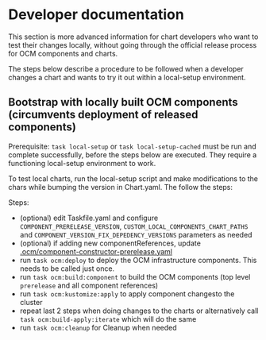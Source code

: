# Developer documentation

This section is more advanced information for chart developers who want to test their changes locally, without going through the official release process for OCM components and charts.

The steps below describe a procedure to be followed when a developer changes a chart and wants to try it out within a local-setup environment.

## Bootstrap with locally built OCM components (circumvents deployment of released components)

Prerequisite: `task local-setup` or `task local-setup-cached` must be run and complete successfully, before the steps below are executed. They require a functioning local-setup environment to work.

To test local charts, run the local-setup script and make modifications to the chars while bumping the version in Chart.yaml. The follow the steps:

Steps:

- (optional) edit Taskfile.yaml and configure `COMPONENT_PRERELEASE_VERSION`, `CUSTOM_LOCAL_COMPONENTS_CHART_PATHS` and `COMPONENT_VERSION_FIX_DEPEDENCY_VERSIONS` parameters as needed
- (optional) if adding new componentReferences, update [.ocm/component-constructor-prerelease.yaml](.ocm/component-constructor-prerelease.yaml)
- run `task ocm:deploy` to deploy the OCM infrastructure components. This needs to be called just once.
- run `task ocm:build:component` to build the OCM components (top level `prerelease` and all component references)
- run `task ocm:kustomize:apply` to apply component changesto the cluster
- repeat last 2 steps when doing changes to the charts or alternatively call `task ocm:build-apply:iterate` which will do the same
- run `task ocm:cleanup` for Cleanup when needed
